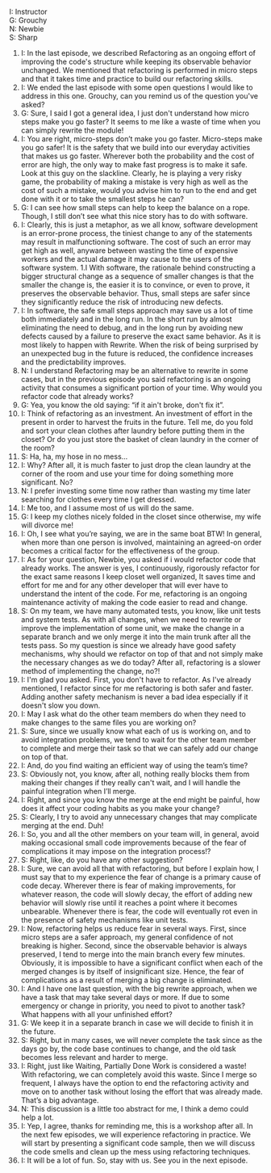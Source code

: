 I: Instructor<br>
G: Grouchy<br>
N: Newbie<br>
S: Sharp<br>

1. I: In the last episode, we described Refactoring as an ongoing effort of improving the code's structure while keeping its observable behavior unchanged. We mentioned that refactoring is performed in micro steps and that it takes time and practice to build our refactoring skills.
1. I: We ended the last episode with some open questions I would like to address in this one. Grouchy, can you remind us of the question you've asked?
1. G: Sure, I said I got a general idea, I just don't understand how micro steps make you go faster? It seems to me like a waste of time when you can simply rewrite the module!
1. I: You are right, micro-steps don’t make you go faster. Micro-steps make you go safer! It is the safety that we build into our everyday activities that makes us go faster. Wherever both the probability and the cost of error are high, the only way to make fast progress is to make it safe.
Look at this guy on the slackline. Clearly, he is playing a very risky game, the probability of making a mistake is very high as well as the cost of such a mistake, would you advise him to run to the end and get done with it or to take the smallest steps he can?
1. G: I can see how small steps can help to keep the balance on a rope. Though, I still don’t see what this nice story has to do with software.
1. I: Clearly, this is just a metaphor, as we all know, software development is an error-prone process, the tiniest change to any of the statements may result in malfunctioning software. The cost of such an error may get high as well, anyware between wasting the time of expensive workers and the actual damage it may cause to the users of the software system.
1.I With software, the rationale behind constructing a bigger structural change as a sequence of smaller changes is that the smaller the change is, the easier it is to convince, or even to prove, it preserves the observable behavior. Thus, small steps are safer since they significantly reduce the risk of introducing new defects. 
1. I: In software, the safe small steps approach may save us a lot of time both immediately and in the long run. In the short run by almost eliminating the need to debug, and in the long run by avoiding new defects caused by a failure to preserve the exact same behavior. As it is most likely to happen with Rewrite.
When the risk of being surprised by an unexpected bug in the future is reduced, the confidence increases and the predictability improves.
1. N: I understand Refactoring may be an alternative to rewrite in some cases, but in the previous episode you said refactoring is an ongoing activity that consumes a significant portion of your time. Why would you refactor code that already works?
1. G: Yea, you know the old saying: “if it ain't broke, don't fix it”.
1. I: Think of refactoring as an investment. An investment of effort in the present in order to harvest the fruits in the future. Tell me, do you fold and sort your clean clothes after laundry before putting them in the closet? Or do you just store the basket of clean laundry in the corner of the room?
1. S: Ha, ha, my hose in no mess…
1. I: Why? After all, it is much faster to just drop the clean laundry at the corner of the room and use your time for doing something more significant. No?
1. N: I prefer investing some time now rather than wasting my time later searching for clothes every time I get dressed.
1. I: Me too, and I assume most of us will do the same.
1. G: I keep my clothes nicely folded in the closet since otherwise, my wife will divorce me!
1. I: Oh, I see what you’re saying, we are in the same boat BTW! In general, when more than one person is involved, maintaining an agreed-on order becomes a critical factor for the effectiveness of the group.
1. I: As for your question, Newbie, you asked if i would refactor code that already works. The answer is yes, I continuously, rigorously refactor for the exact same reasons I keep closet well organized, It saves time and effort for me and for any other developer that will ever have to understand the intent of the code. For me, refactoring is an ongoing maintenance activity of making the code easier to read and change.
1. S: On my team, we have many automated tests, you know, like unit tests and system tests. As with all changes, when we need to rewrite or improve the implementation of some unit, we make the change in a separate branch and we only merge it into the main trunk after all the tests pass. So my question is since we already have good safety mechanisms, why should we refactor on top of that and not simply make the necessary changes as we do today? After all, refactoring is a slower method of implementing the change, no?!
1. I: I'm glad you asked. First, you don't have to refactor. As I've already mentioned, I refactor since for me refactoring is both safer and faster. Adding another safety mechanism is never a bad idea especially if it doesn't slow you down.
1. I: May I ask what do the other team members do when they need to make changes to the same files you are working on?
1. S: Sure, since we usually know what each of us is working on, and to avoid integration problems, we tend to wait for the other team member to complete and merge their task so that we can safely add our change on top of that.
1. I: And, do you find waiting an efficient way of using the team’s time?
1. S: Obviously not, you know, after all, nothing really blocks them from making their changes if they really can't wait, and I will handle the painful integration when I’ll merge.
1. I: Right, and since you know the merge at the end might be painful, how does it affect your coding habits as you make your change?
1. S: Clearly, I try to avoid any unnecessary changes that may complicate merging at the end. Duh!
1. I: So, you and all the other members on your team will, in general, avoid making occasional small code improvements because of the fear of complications it may impose on the integration process!?
1. S: Right, like, do you have any other suggestion?
1. I: Sure, we can avoid all that with refactoring, but before I explain how, I must say that to my experience the fear of change is a primary cause of code decay. Wherever there is fear of making improvements, for whatever reason, the code will slowly decay, the effort of adding new behavior will slowly rise until it reaches a point where it becomes unbearable. Whenever there is fear, the code will eventually rot even in the presence of safety mechanisms like unit tests.
1. I: Now, refactoring helps us reduce fear in several ways. First, since micro steps are a safer approach, my general confidence of not breaking is higher. Second, since the observable behavior is always preserved, I tend to merge into the main branch every few minutes. Obviously, it is impossible to have a significant conflict when each of the merged changes is by itself of insignificant size. Hence, the fear of complications as a result of merging a big change is eliminated.
1. I: And I have one last question, with the big rewrite approach, when we have a task that may take several days or more. If due to some emergency or change in priority, you need to pivot to another task? What happens with all your unfinished effort?
1. G: We keep it in a separate branch in case we will decide to finish it in the future.
1. S: Right, but in many cases, we will never complete the task since as the days go by, the code base continues to change, and the old task becomes less relevant and harder to merge.
1. I: Right, just like Waiting, Partially Done Work is considered a waste!
With refactoring, we can completely avoid this waste. Since I merge so frequent, I always have the option to end the refactoring activity and move on to another task without losing the effort that was already made. That’s a big advantage.
1. N: This discussion is a little too abstract for me, I think a demo could help a lot.
1. I: Yep, I agree, thanks for reminding me, this is a workshop after all. 
In the next few episodes, we will experience refactoring in practice. 
We will start by presenting a significant code sample, then we will discuss the code smells and clean up the mess using refactoring techniques.
1. I: It will be a lot of fun. So, stay with us. See you in the next episode.




